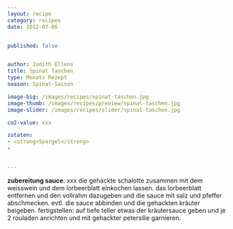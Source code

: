 ```yaml
---
layout: recipe
category: recipes
date: 2012-07-06


published: false


author: Judith Ellens
title: Spinat Taschen
type: Monats Rezept
season: Spinat-Saison

image-big: /images/recipes/spinat-taschen.jpg
image-thumb: /images/recipes/preview/spinat-taschen.jpg
image-slider: /images/recipes/slider/spinat-taschen.jpg

co2-value: xxx

zutaten:
- <strong>Spargel</strong>
-


---
```




**zubereitung sauce**:
xxx die gehackte schalotte zusammen mit dem weisswein und dem lorbeerblatt einkochen lassen.
das lorbeerblatt entfernen und den vollrahm dazugeben und die sauce mit salz und pfeffer abschmecken. evtl. die sauce abbinden und die gehackten kräuter beigeben.
fertigstellen:
auf tiefe teller etwas der kräutersauce geben und je 2 rouladen anrichten und mit gehackter petersilie garnieren.